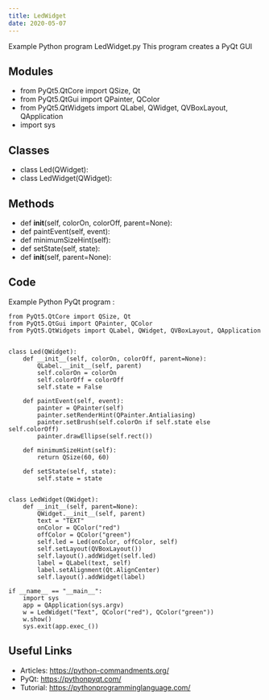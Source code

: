 ```yaml
---
title: LedWidget
date: 2020-05-07
---
```

Example Python program LedWidget.py
This program creates a PyQt GUI

## Modules

* from PyQt5.QtCore import QSize, Qt
* from PyQt5.QtGui import QPainter, QColor
* from PyQt5.QtWidgets import QLabel, QWidget, QVBoxLayout, QApplication
* import sys

## Classes

* class Led(QWidget):
* class LedWidget(QWidget):

## Methods

* def __init__(self, colorOn, colorOff, parent=None):
* def paintEvent(self, event):
* def minimumSizeHint(self):
* def setState(self, state):
* def __init__(self, parent=None):

## Code

Example Python PyQt program :

    from PyQt5.QtCore import QSize, Qt
    from PyQt5.QtGui import QPainter, QColor
    from PyQt5.QtWidgets import QLabel, QWidget, QVBoxLayout, QApplication
    
    
    class Led(QWidget):
        def __init__(self, colorOn, colorOff, parent=None):
            QLabel.__init__(self, parent)
            self.colorOn = colorOn
            self.colorOff = colorOff
            self.state = False
    
        def paintEvent(self, event):
            painter = QPainter(self)
            painter.setRenderHint(QPainter.Antialiasing)
            painter.setBrush(self.colorOn if self.state else self.colorOff)
            painter.drawEllipse(self.rect())
    
        def minimumSizeHint(self):
            return QSize(60, 60)
    
        def setState(self, state):
            self.state = state
    
    
    class LedWidget(QWidget):
        def __init__(self, parent=None):
            QWidget.__init__(self, parent)
            text = "TEXT"
            onColor = QColor("red")
            offColor = QColor("green")
            self.led = Led(onColor, offColor, self)
            self.setLayout(QVBoxLayout())
            self.layout().addWidget(self.led)
            label = QLabel(text, self)
            label.setAlignment(Qt.AlignCenter)
            self.layout().addWidget(label)
    
    if __name__ == "__main__":
        import sys
        app = QApplication(sys.argv)
        w = LedWidget("Text", QColor("red"), QColor("green"))
        w.show()
        sys.exit(app.exec_())
    

## Useful Links

- Articles: https://python-commandments.org/
- PyQt: https://pythonpyqt.com/
- Tutorial: https://pythonprogramminglanguage.com/
